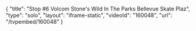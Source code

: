 {
    "title": "Stop #6 Volcom Stone's Wild In The Parks Bellevue Skate Plaz",
    "type": "solo",
    "layout": "iframe-static",
    "videoId": "160048",
    "url": "\/tvpembed\/160048"
}